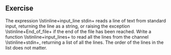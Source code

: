   
## Exercise
  The expression \lstinline+input_line stdin+ reads a line of text from standard input, returning the line
  as a string, or raising the exception \lstinline+End_of_file+ if the end of the file has been reached.
  Write a function \lstinline+input_lines+ to read all the lines from the channel \lstinline+stdin+, returning a
  list of all the lines.  The order of the lines in the list does not matter.
  
